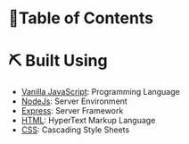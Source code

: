 # 📝Table of Contents


# ⛏️ Built Using
- [Vanilla JavaScript](https://www.javascript.com/): Programming Language
- [NodeJs](https://nodejs.org/en/): Server Environment
- [Express](https://expressjs.com/): Server Framework
- [HTML](https://developer.mozilla.org/en-US/docs/Web/HTML): HyperText Markup Language
- [CSS](https://developer.mozilla.org/en-US/docs/Web/CSS/): Cascading Style Sheets

